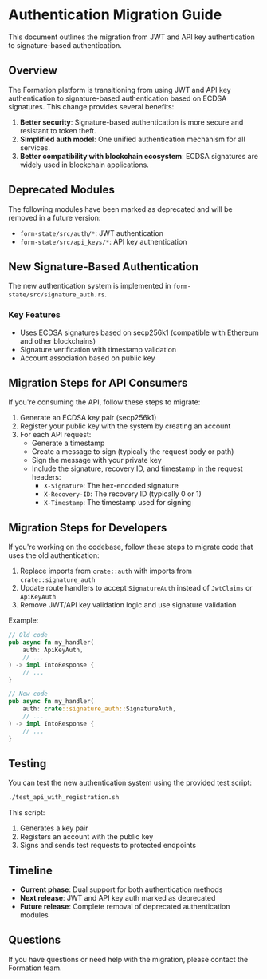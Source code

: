 # Authentication Migration Guide

This document outlines the migration from JWT and API key authentication to signature-based authentication.

## Overview

The Formation platform is transitioning from using JWT and API key authentication to signature-based authentication based on ECDSA signatures. This change provides several benefits:

1. **Better security**: Signature-based authentication is more secure and resistant to token theft.
2. **Simplified auth model**: One unified authentication mechanism for all services.
3. **Better compatibility with blockchain ecosystem**: ECDSA signatures are widely used in blockchain applications.

## Deprecated Modules

The following modules have been marked as deprecated and will be removed in a future version:

- `form-state/src/auth/*`: JWT authentication
- `form-state/src/api_keys/*`: API key authentication

## New Signature-Based Authentication

The new authentication system is implemented in `form-state/src/signature_auth.rs`.

### Key Features

- Uses ECDSA signatures based on secp256k1 (compatible with Ethereum and other blockchains)
- Signature verification with timestamp validation
- Account association based on public key

## Migration Steps for API Consumers

If you're consuming the API, follow these steps to migrate:

1. Generate an ECDSA key pair (secp256k1)
2. Register your public key with the system by creating an account
3. For each API request:
   - Generate a timestamp
   - Create a message to sign (typically the request body or path)
   - Sign the message with your private key
   - Include the signature, recovery ID, and timestamp in the request headers:
     - `X-Signature`: The hex-encoded signature
     - `X-Recovery-ID`: The recovery ID (typically 0 or 1)
     - `X-Timestamp`: The timestamp used for signing

## Migration Steps for Developers

If you're working on the codebase, follow these steps to migrate code that uses the old authentication:

1. Replace imports from `crate::auth` with imports from `crate::signature_auth`
2. Update route handlers to accept `SignatureAuth` instead of `JwtClaims` or `ApiKeyAuth`
3. Remove JWT/API key validation logic and use signature validation

Example:

```rust
// Old code
pub async fn my_handler(
    auth: ApiKeyAuth,
    // ...
) -> impl IntoResponse {
    // ...
}

// New code
pub async fn my_handler(
    auth: crate::signature_auth::SignatureAuth,
    // ...
) -> impl IntoResponse {
    // ...
}
```

## Testing

You can test the new authentication system using the provided test script:

```bash
./test_api_with_registration.sh
```

This script:
1. Generates a key pair
2. Registers an account with the public key
3. Signs and sends test requests to protected endpoints

## Timeline

- **Current phase**: Dual support for both authentication methods
- **Next release**: JWT and API key auth marked as deprecated
- **Future release**: Complete removal of deprecated authentication modules

## Questions

If you have questions or need help with the migration, please contact the Formation team. 